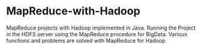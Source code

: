 # MapReduce-with-Hadoop
MapReduce projects with Hadoop implemented in Java.
Running the Project in the HDFS server using the MapReduce procedure for BigData.
Various functions and problems are solved with MapReduce for Hadoop
